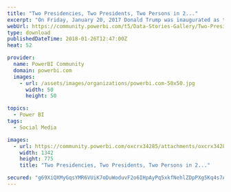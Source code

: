 ```yaml
---
title: "Two Presidencies, Two Presidents, Two Persons in 2..."
excerpt: "On Friday, January 20, 2017 Donald Trump was inaugurated as the 45th President of the United States. Social media have become a key communication"
webUrl: https://community.powerbi.com/t5/Data-Stories-Gallery/Two-Presidencies-Two-Presidents-Two-Persons-in-2017-As-Seen-on/m-p/346261
type: download
publishedDateTime: 2018-01-26T12:47:00Z
heat: 52

provider:
  name: PowerBI Community
  domain: powerbi.com
  images:
    - url: /assets/images/organizations/powerbi.com-50x50.jpg
      width: 50
      height: 50

topics:
  - Power BI
tags:
  - Social Media

images:
  - url: https://community.powerbi.com/oxcrx34285/attachments/oxcrx34285/DataStoriesGallery/1527/1/Screenshot_93.png
    width: 1342
    height: 775
    title: "Two Presidencies, Two Presidents, Two Persons in 2..."

secured: "g69XiQXMyGqsYMR6VUiK7oDuWoduvF2o6IHpAyPq5xkfNehlZDpPXg5Kq4s7AAvVbaxSQZjjmyBtPrHWz7oGTfXR6Pmzg/t9pEubHBqSzMUJmPkD3eGgRr+YSDOC7k3eJj8TJy2eB1bhSJimRh8quhaTGWVDiowbFrvOStYPeIBNXvfWAbbCy+6auabnwI0epdlpB42NW/c87oVdIQEqHUsYk74qz4qEott1Vea4TRdIG/s92sLrK/yHqPDixHTqd6a14j9alQMXmtAz8nw/7+2ARLBIWGOCRgp6u43ll9xpAWTxJjDhFrrvwMp17wahLGnjiMlg1Yz+wYZAzdysMAFS0qQvw8SaAe08BmvlIZg1pnLMteS9ox9rrQIOW2/E;uHy4MN+V6PJwVUk/6cwyRA=="
---
```


